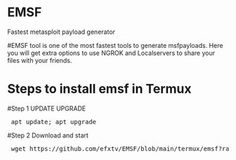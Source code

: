 # EMSF
Fastest metasploit payload generator

#EMSF tool is one of the most fastest tools to generate msfpayloads. Here you will get extra options to use NGROK and Localservers to share your files with your friends.

# Steps to install emsf in Termux

#Step 1 UPDATE UPGRADE
<pre> apt update; apt upgrade</pre>

#Step 2 Download and start
<pre> wget https://github.com/efxtv/EMSF/blob/main/termux/emsf?raw=true;cp emsf /data/data/com.termux/files/usr/bin/bash;clear;echo "use command emsf -h"  </pre>
